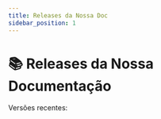 ```yaml
---
title: Releases da Nossa Doc
sidebar_position: 1
---
```


# 📚 Releases da Nossa Documentação

Versões recentes:

